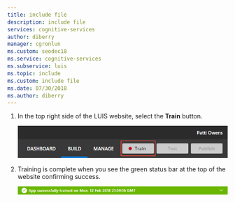 ```yaml
---
title: include file
description: include file 
services: cognitive-services
author: diberry
manager: cgronlun
ms.custom: seodec18
ms.service: cognitive-services
ms.subservice: luis
ms.topic: include
ms.custom: include file
ms.date: 07/30/2018
ms.author: diberry
--- 
```


1. In the top right side of the LUIS website, select the **Train** button. 

    ![Train button](./media/cognitive-services-luis/train-button.png)

2. Training is complete when you see the green status bar at the top of the website confirming success.

    ![Trained status bar](./media/cognitive-services-luis/trained.png)
